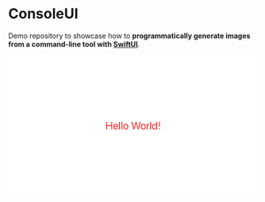 # ConsoleUI

Demo repository to showcase how to **programmatically generate images from a command-line tool with [SwiftUI](https://developer.apple.com/xcode/swiftui/)**.

![](test.png)

